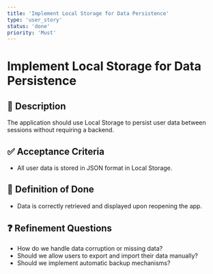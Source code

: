 ```yaml
---
title: 'Implement Local Storage for Data Persistence'
type: 'user_story'
status: 'done'
priority: 'Must'
---
```


# Implement Local Storage for Data Persistence

## 📌 Description

The application should use Local Storage to persist user data between sessions without requiring a backend.

## ✅ Acceptance Criteria

- All user data is stored in JSON format in Local Storage.

## 🎯 Definition of Done

- Data is correctly retrieved and displayed upon reopening the app.

## ❓ Refinement Questions

- How do we handle data corruption or missing data?
- Should we allow users to export and import their data manually?
- Should we implement automatic backup mechanisms?
